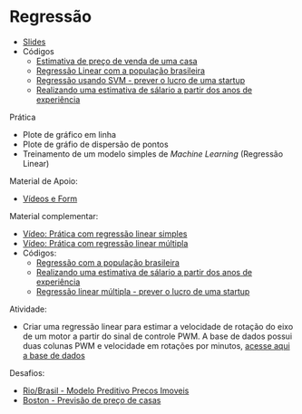 # Regressão
* [Slides](https://docs.google.com/presentation/d/1iELBYui_t5S_FNhsOZkqm_a1xvHtOW17QbGeLYWAr-s/edit?usp=sharing)
* Códigos
  * [Estimativa de preço de venda de uma casa](https://colab.research.google.com/drive/1R2TDOdRsmfNPnLYP4Nkag8FHE3sbpD5n?usp=sharing)
  * [Regressão Linear com a população brasileira](https://colab.research.google.com/drive/1wozRns2hwNmF2bHJu4S38z-gzNCrjXb_?usp=sharing)    
  * [Regressão usando SVM - prever o lucro de uma startup](https://colab.research.google.com/drive/13ucrTNkmJIH-XxXQiMS5q6ZTxBC1j6R0?usp=sharing)
  * [Realizando uma estimativa de sálario a partir dos anos de experiência](https://colab.research.google.com/drive/1cnvCdgxz0eHWzSSjKrMPD1LLj5VE21rv?usp=sharing) 

Prática
* Plote de gráfico em linha 
* Plote de gráfio de dispersão de pontos 
* Treinamento de um modelo simples de _Machine Learning_ (Regressão Linear) 

Material de Apoio:
* [Vídeos e Form](https://docs.google.com/forms/d/e/1FAIpQLSeyZ-kUCvbkStaiMOCbs9FYInwPhQX96IMqiTo2kQ7cJLZyCw/viewform?usp=sf_link)

Material complementar:
* [Vídeo: Prática com regressão linear simples](https://youtu.be/WTIOoHNFsGQ)
* [Vídeo: Prática com regressão linear múltipla](https://youtu.be/U9xhYLWhwpc) 
* Códigos: 
  * [Regressão com a população brasileira](https://colab.research.google.com/drive/1dCF8pGdv6N4-C09oP7cJbuSYvTK5zhKj?usp=sharing)
  * [Realizando uma estimativa de sálario a partir dos anos de experiência](https://colab.research.google.com/drive/1cnvCdgxz0eHWzSSjKrMPD1LLj5VE21rv?usp=sharing) 
  * [Regressão linear múltipla - prever o lucro de uma startup](https://colab.research.google.com/drive/13ucrTNkmJIH-XxXQiMS5q6ZTxBC1j6R0?usp=sharing)

Atividade:
* Criar uma regressão linear para estimar a velocidade de rotação do eixo de um motor a partir do sinal de controle PWM. A base de dados possui duas colunas PWM e velocidade em rotações por minutos, [acesse aqui a base de dados](https://raw.githubusercontent.com/ect-comp/ml/refs/heads/master/dados/PWMxVelocidade.csv)
 
Desafios: 
* [Rio/Brasil - Modelo Preditivo Precos Imoveis](https://www.kaggle.com/code/rbarbera/rio-brasil-modelo-preditivo-precos-imoveis)
* [Boston - Previsão de preço de casas](https://colab.research.google.com/drive/1cY0xY7G8hh6OLBndI7_M5i48ZBqdSBA7?usp=sharing)

